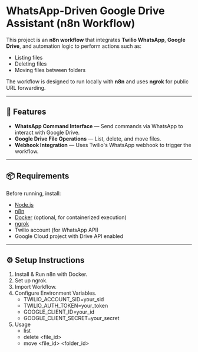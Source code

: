 # WhatsApp-Driven Google Drive Assistant (n8n Workflow)

This project is an **n8n workflow** that integrates **Twilio WhatsApp**, **Google Drive**, and automation logic to perform actions such as:
- Listing files
- Deleting files
- Moving files between folders

The workflow is designed to run locally with **n8n** and uses **ngrok** for public URL forwarding.

---

## 🚀 Features
- **WhatsApp Command Interface** — Send commands via WhatsApp to interact with Google Drive.
- **Google Drive File Operations** — List, delete, and move files.
- **Webhook Integration** — Uses Twilio's WhatsApp webhook to trigger the workflow.

---

## 📦 Requirements
Before running, install:
- [Node.js](https://nodejs.org/)
- [n8n](https://n8n.io/)
- [Docker](https://www.docker.com/) (optional, for containerized execution)
- [ngrok](https://ngrok.com/)
- Twilio account (for WhatsApp API)
- Google Cloud project with Drive API enabled

---

## ⚙️ Setup Instructions
1. Install & Run n8n with Docker.
2. Set up ngrok.
3. Import Workflow.
4. Configure Environment Variables.
   - TWILIO_ACCOUNT_SID=your_sid
   - TWILIO_AUTH_TOKEN=your_token
   - GOOGLE_CLIENT_ID=your_id
   - GOOGLE_CLIENT_SECRET=your_secret
5. Usage
   - list
   - delete <file_id>
   - move <file_id> <folder_id>

